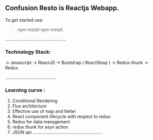 ## Confusion Resto is Reactjs Webapp.
To get started use: 
> npm install 
> npm install

.................................................
### Technology Stack: 
-> Javascript
-> ReactJS
-> Bootstrap ( ReactStrap )
-> Redux-thunk 
-> Redux

.........................................
### Learning curve : 
1. Conditional Rendering
2. Flux architecture
3. Effective use of map and fielter 
4. React component lifecycle with respect to redux
5. Redux for data management
6. redux thunk for asyn action
7. JSON api
........................................................
